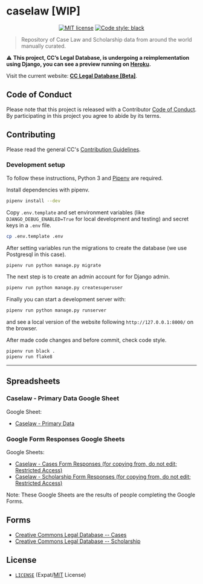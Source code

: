 # caselaw [WIP]

<p align="center">
    <a href="https://github.com/creativecommons/caselaw/blob/master/LICENSE"><img alt="MIT license" src="https://img.shields.io/github/license/creativecommons/vocabulary.svg?color=brightgreen"/></a>
    <a href="https://github.com/psf/black"><img alt="Code style: black" src="https://img.shields.io/badge/code%20style-black-000000.svg"></a>
</p>

> Repository of Case Law and Scholarship data from around the world manually curated. 

:warning:  **This project, CC’s Legal Database, is undergoing a reimplementation using Django, you can see a preview running on [Heroku](https://cc-caselaw.herokuapp.com/).**

Visit the current website: **[CC Legal Database [Beta]][website]**.

[website]: https://labs.creativecommons.org/caselaw/


## Code of Conduct

Please note that this project is released with a Contributor [Code of Conduct](CODE_OF_CONDUCT.md). By participating in this
project you agree to abide by its terms.


## Contributing

Please read the general CC's [Contribution Guidelines](https://opensource.creativecommons.org/contributing-code/).

### Development setup

To follow these instructions, Python 3 and [Pipenv](https://pipenv.pypa.io/en/latest/) are required. 

Install dependencies with pipenv.
```bash
pipenv install --dev
```

Copy `.env.template` and set environment variables (like  `DJANGO_DEBUG_ENABLED=True` for local development and testing) and secret keys in a `.env` file.
```bash
cp .env.template .env
```

After setting variables run the migrations to create the database (we use Postgresql in this case).
```bash
pipenv run python manage.py migrate
```

The next step is to create an admin account for for Django admin.
```bash
pipenv run python manage.py createsuperuser
```

Finally you can start a development server with:
```bash
pipenv run python manage.py runserver
```
and see a local version of the website following `http://127.0.0.1:8000/` on the browser.

After made code changes and before commit, check code style.
```bash
pipenv run black .
pipenv run flake8
```

---

## Spreadsheets

### Caselaw - Primary Data Google Sheet

Google Sheet:
- [Caselaw - Primary Data][primarysheet]

[primarysheet]: https://docs.google.com/spreadsheets/d/1Z9IcBgdDYoeZw0Xx573ZMp5JcJDCNhOUHrj0guU9byo/edit#


### Google Form Responses Google Sheets

Google Sheets:
- [Caselaw - Cases Form Responses (for copying from, do not edit; Restricted Access)][sheetcases]
- [Caselaw - Scholarship Form Responses (for copying from, do not edit; Restricted Access)][sheetscholar]

Note: These Google Sheets are the results of people completing the Google Forms.

[sheetcases]: https://docs.google.com/spreadsheets/d/1bd21-MXfGLaWOhUDOCKmGlBDqxzpxr_FZSf_Bpnl_ZI/edit#
[sheetscholar]: https://docs.google.com/spreadsheets/d/1rGo8vOIwUD84YAbvmP0M4k53wSsboUPdeBYKo5vtNzI/edit#gid=284152088


## Forms

- [Creative Commons Legal Database -- Cases][formcases]
- [Creative Commons Legal Database -- Scholarship][formscholar]

[formcases]: https://docs.google.com/forms/d/e/1FAIpQLSdyhi06rJzP3fnyCfv-d40Q5ucaWRRsaC74G8qlY23xDhspwA/viewform
[formscholar]: https://docs.google.com/forms/d/e/1FAIpQLSfxxk5FWZCl3QURJqF42-FtMoWrwj1PMsdOyk2hUayU7FPB7w/viewform


## License

- [`LICENSE`](LICENSE) (Expat/[MIT][mit] License)

[mit]: http://www.opensource.org/licenses/MIT "The MIT License | Open Source Initiative"
